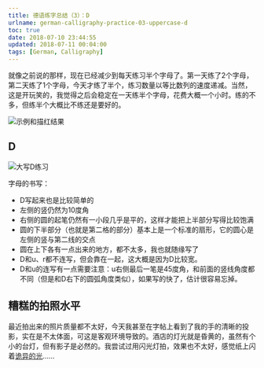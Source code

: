 ```yaml
---
title: 德语练字总结（3）：D
urlname: german-calligraphy-practice-03-uppercase-d
toc: true
date: 2018-07-10 23:44:55
updated: 2018-07-11 00:04:00
tags: [German, Calligraphy]
---
```


就像之前说的那样，现在已经减少到每天练习半个字母了。第一天练了2个字母，第二天练了1个字母，今天才练了半个，练习数量以等比数列的速度递减。当然，这是开玩笑的，我觉得之后会稳定在一天练半个字母，花费大概一个小时。练的不多，但练半个大概比不练还是要好的。

![示例和描红结果](d-example.jpg)

## D

![大写D练习](uppercase-d.jpg)

字母的书写：

* D写起来也是比较简单的
* 左侧的竖仍然为10度角
* 右侧的圆的起笔仍然有一小段几乎是平的，这样才能把上半部分写得比较饱满
* 圆的下半部分（也就是第二格的部分）基本上是一个标准的扇形，它的圆心是左侧的竖与第二线的交点
* 圆在上下各有一点出来的地方，都不太多，我也就随缘写了
* D和u、r都不连写，但会靠在一起，这大概是因为D比较宽。
* D和u的连写有一点需要注意：u右侧最后一笔是45度角，和前面的竖线角度都不同（但是和D右下的圆弧角度类似），如果写的快了，估计很容易忘掉。

## 糟糕的拍照水平

最近拍出来的照片质量都不太好，今天我甚至在字帖上看到了我的手的清晰的投影，实在是不太体面，可这是客观环境导致的。酒店的灯光就是昏黄的，虽然有个小的台灯，但有影子是必然的。我尝试过用闪光灯拍，效果也不太好，感觉纸上闪着[诡异的光](https://zh.moegirl.org/zh-hans/%E8%AF%A1%E5%BC%82%E7%9A%84%E5%85%89)……
